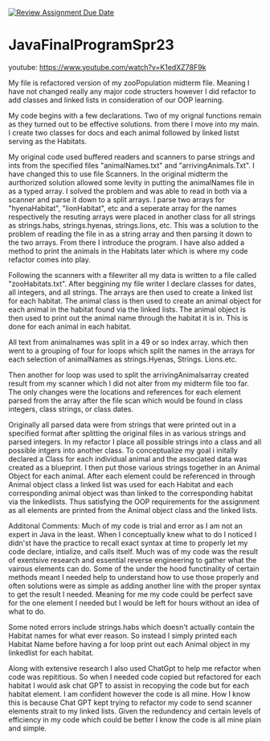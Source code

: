 [![Review Assignment Due Date](https://classroom.github.com/assets/deadline-readme-button-24ddc0f5d75046c5622901739e7c5dd533143b0c8e959d652212380cedb1ea36.svg)](https://classroom.github.com/a/Q70zc3t9)
# JavaFinalProgramSpr23

youtube: https://www.youtube.com/watch?v=K1edXZ78F9k


My file is refactored version of my zooPopulation midterm file. Meaning I have not changed really any major code structers however I did refactor to add classes and linked lists in consideration of our OOP learning.

My code begins with a few declarations. Two of my orignal functions remain as they turned out to be effective solutions. from there I move into my main. I create two classes for docs and each animal followed by linked listst serving as the Habitats. 

My original code used buffered readers and scanners to parse strings and ints from the specified files "animalNames.txt" and "arrivingAnimals.Txt". I have changed this to use file Scanners. In the original midterm the aurthorized solution allowed some levity in putting the animalNames file in as a typed array. I solved the problem and was able to read in both via a scanner and parse it down to a split arrays. I parse two arrays for "hyenaHabitat", "lionHabitat", etc and a seperate array for the names respectively the resuting arrays were placed in another class for all strings as strings.habs,  strings.hyenas, strings.lions, etc. This was a solution to the problem of reading the file in as a string array and then parsing it down to the two arrays. From there I introduce the program. I have also added a method to print the animals in the Habitats later which is where my code refactor comes into play.

Following the scanners with a filewriter all my data is written to a file called "zooHabitats.txt". After beggining my file writer I declare classes for dates, all integers, and all strings. The arrays are then used to create a linked list for each habitat. The animal class is then used to create an animal object for each animal in the habitat found via the linked lists. The animal object is then used to print out the animal name through the habitat it is in. This is done for each animal in each habitat.

All text from animalnames was split in a 49 or so index array. which then went to a grouping of four for loops which split the names in the arrays for each selection of animalNames as strings.Hyenas, Strings. Lions.etc.

Then another for loop was used to split the arrivingAnimalsarray created result from my scanner which I did not alter from my midterm file too far. The only changes were the locations and references for each element parsed from the array after the file scan which would be found in class integers, class strings, or class dates.

Originally all parsed data were from strings that were printed out in a specified format after splitting the original files in as various strings and parsed integers. In my refactor I place all possible strings into a class and all possible intgers into another class. To conceptualize my goal i initally declared a Class for each individual animal and the associated data was created as a blueprint. I then put those various strings together in an Animal Object for each animal. After each element could be referenced in through Animal object class a linked list was used for each Habitat and each corresponding animal object was than linked to the corresponding habitat via the linkedlists. Thus satisfying the OOP requirements for the assignment as all elements are printed from the Animal object class and the linked lists.

Additonal Comments:
Much of my code is trial and error as I am not an expert in Java in the least. When I conceptually knew what to do I noticed I didn'st have the practice to recall exact syntax at time to properly let my code declare, intialize, and calls itself. Much was of my code was the result of exentsive research and essential reverse engineering to gather what the vairous elements can do. Some of the under the hood functinality of certain methods meant I needed help to understand how to use those properly and often solutions were as simple as adding another line with the proper syntax to get the result I needed. Meaning for me my code could be perfect save for the one element I needed but I would be left for hours without an idea of what to do.

Some noted errors include strings.habs which doesn't actually contain the Habitat names for what ever reason. So instead I simply printed each Habitat Name before having a for loop print out each Animal object in my linkedlist for each habitat.

Along with extensive research I also used ChatGpt to help me refactor when code was repititious. So when I needed code copied but refactored for each habitat I would ask chat GPT to assist in recopying the code but for each habitat element. I am confident however the code is all mine. How I know this is because Chat GPT kept trying to refactor my code to send scanner elements strait to my linked lists. Given the redundency and certain levels of efficiency in my code which could be better I know the code is all mine plain and simple.